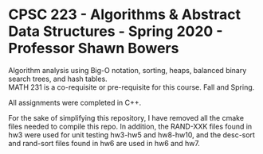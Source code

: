 # CPSC 223 - Algorithms & Abstract Data Structures - Spring 2020 - Professor Shawn Bowers

Algorithm analysis using Big-O notation, sorting, heaps, balanced binary search trees, and hash tables.    
MATH 231 is a co-requisite or pre-requisite for this course. Fall and Spring.   

All assignments were completed in C++.  

For the sake of simplifying this repository, I have removed all the cmake files needed
to compile this repo. In addition, the RAND-XXK files found in hw3 were used for unit
testing hw3-hw5 and hw8-hw10, and the desc-sort and rand-sort files found in hw6 are used 
in hw6 and hw7.